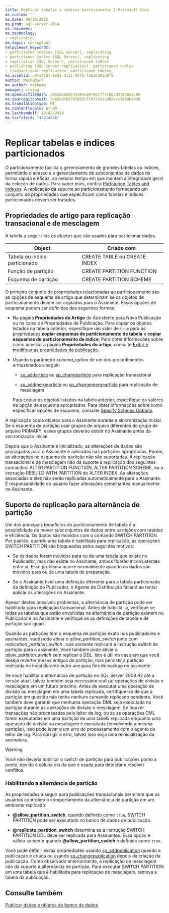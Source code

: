 ```yaml
---
title: Replicar tabelas e índices particionados | Microsoft Docs
ms.custom: ''
ms.date: 09/10/2015
ms.prod: sql-server-2014
ms.reviewer: ''
ms.technology:
- replication
ms.topic: conceptual
helpviewer_keywords:
- partitioned indexes [SQL Server], replicating
- partitioned tables [SQL Server], replicating
- replication [SQL Server], partitioned tables
- publishing [SQL Server replication], partitioned tables
- transactional replication, partitioned tables
ms.assetid: c9fa81b1-6c81-4c11-927b-fab16301a8f5
author: MashaMSFT
ms.author: mathoma
manager: craigg
ms.openlocfilehash: 2b55612e8143a8ec207902ff7c802d518382820b
ms.sourcegitcommit: 3da2edf82763852cff6772a1a282ace3034b4936
ms.translationtype: MT
ms.contentlocale: pt-BR
ms.lasthandoff: 10/02/2018
ms.locfileid: "48214816"
---
```

# <a name="replicate-partitioned-tables-and-indexes"></a>Replicar tabelas e índices particionados
  O particionamento facilita o gerenciamento de grandes tabelas ou índices, permitindo o acesso e o gerenciamento de subconjuntos de dados de forma rápida e eficaz, ao mesmo tempo em que mantém a integridade geral da coleção de dados. Para saber mais, confira [Partitioned Tables and Indexes](../../partitions/partitioned-tables-and-indexes.md). A replicação dá suporte ao particionamento fornecendo um conjunto de propriedades que especificam como tabelas e índices particionados devem ser tratados.  
  
## <a name="article-properties-for-transactional-and-merge-replication"></a>Propriedades de artigo para replicação transacional e de mesclagem  
 A tabela a seguir lista os objetos que são usados para particionar dados.  
  
|Object|Criado com|  
|------------|----------------------|  
|Tabela ou índice particionado|CREATE TABLE ou CREATE INDEX|  
|Função de partição|CREATE PARTITION FUNCTION|  
|Esquema de partição|CREATE PARTITION SCHEME|  
  
 O primeiro conjunto de propriedades relacionadas ao particionamento são as opções de esquema de artigo que determinam se os objetos de particionamento devem ser copiados para o Assinante. Essas opções de esquema podem ser definidas das seguintes formas:  
  
-   Na página **Propriedades do Artigo** do Assistente para Nova Publicação ou na caixa de Propriedades de Publicação. Para copiar os objetos listados na tabela anterior, especifique um valor de `true` para as propriedades **copiar esquemas de particionamento de tabela** e **copiar esquemas de particionamento de índice**. Para obter informações sobre como acessar a página **Propriedades do artigo**, consulte [Exibir e modificar as propriedades da publicação](view-and-modify-publication-properties.md).  
  
-   Usando o parâmetro *schema_option* de um dos procedimentos armazenados a seguir:  
  
    -   [sp_addarticle](/sql/relational-databases/system-stored-procedures/sp-addarticle-transact-sql) ou [sp_changearticle](/sql/relational-databases/system-stored-procedures/sp-changearticle-transact-sql) para replicação transacional  
  
    -   [sp_addmergearticle](/sql/relational-databases/system-stored-procedures/sp-addmergearticle-transact-sql) ou [sp_changemergearticle](/sql/relational-databases/system-stored-procedures/sp-changemergearticle-transact-sql) para replicação de mesclagem  
  
     Para copiar os objetos listados na tabela anterior, especifique os valores de opção de esquema apropriados. Para obter informações sobre como especificar opções de esquema, consulte [Specify Schema Options](specify-schema-options.md).  
  
 A replicação copia objetos para o Assinante durante a sincronização inicial. Se o esquema de partição usar grupos de arquivo diferentes do grupo de arquivo PRIMARY, esses grupos deverão existir no Assinante antes da sincronização inicial.  
  
 Depois que o Assinante é inicializado, as alterações de dados são propagadas para o Assinante e aplicadas nas partições apropriadas. Porém, as alterações no esquema de partição não são suportadas. A replicação transacional e de mesclagem não dá suporte à replicação dos seguintes comandos: ALTER PARTITION FUNCTION, ALTER PARTITION SCHEME, ou a instrução REBUILD WITH PARTITION de ALTER INDEX.  As alterações associadas a eles não serão replicadas automaticamente para o Assinante. É responsabilidade do usuário fazer alterações semelhantes manualmente no Assinante.  
  
## <a name="replication-support-for-partition-switching"></a>Suporte de replicação para alternância de partição  
 Um dos principais benefícios do particionamento de tabela é a possibilidade de mover subconjuntos de dados entre partições com rapidez e eficiência. Os dados são movidos com o comando SWITCH PARTITION. Por padrão, quando uma tabela é habilitada para replicação, as operações SWITCH PARTITION são bloqueadas pelos seguintes motivos:  
  
-   Se os dados forem movidos para ou de uma tabela que existe no Publicador, mas não existe no Assinante, ambos ficarão inconsistentes entre si. Esse problema ocorre normalmente quando os dados são movidos para ou de uma tabela de preparação.  
  
-   Se o Assinante tiver uma definição diferente para a tabela particionada da definição do Publicador, o Agente de Distribuição falhará ao tentar aplicar as alterações no Assinante.  
  
 Apesar destes possíveis problemas, a alternância de partição pode ser habilitada para replicação transacional. Antes de habilitá-la, verifique se todas as tabelas que estão envolvidas na alternância de partição existem no Publicador e no Assinante e verifique se as definições de tabela e de partição são iguais.  
  
 Quando as partições têm o esquema de partição exato nos publicadores e assinantes, você pode ativar o *allow_partition_switch* junto com *replication_partition_switch* , que somente replicará a instrução switch da partição para o assinante. Você também pode ativar o *allow_partition_switch* sem replicar o DDL. Isto é útil no caso em que você deseja reverter meses antigos da partição, mas persistir a partição replicada no local durante outro ano para fins de backup no assinante.  
  
 Se você habilitar a alternância de partição no SQL Server 2008 R2 até a versão atual, talvez também seja necessário realizar operações de divisão e mesclagem em um futuro próximo. Antes de executar uma operação de divisão ou mesclagem em uma tabela replicada, certifique-se de que a partição em questão não tenha nenhum comando replicado pendente. Você também deve garantir que nenhuma operação DML seja executada na partição durante as operações de divisão e mesclagem. Se houver transações não processadas pelo leitor de log, ou se as operações DML forem executadas em uma partição de uma tabela replicada enquanto uma operação de divisão ou mesclagem é executada (envolvendo a mesma partição), isso pode levar a um erro de processamento com o agente de leitor de log. Para corrigir o erro, talvez isso exija uma reinicialização da assinatura.  
  
> [!WARNING]  
>  Você não deveria habilitar o switch de partição para publicações ponto a ponto, devido à coluna oculta que é usada para detectar e resolver conflitos.  
  
### <a name="enabling-partition-switching"></a>Habilitando a alternância de partição  
 As propriedades a seguir para publicações transacionais permitem que os usuários controlem o comportamento da alternância de partição em um ambiente replicado:  
  
-   **@allow_partition_switch**, quando definido como `true`, SWITCH PARTITION pode ser executado no banco de dados de publicação.  
  
-   **@replicate_partition_switch** determina se a instrução SWITCH PARTITION DDL deve ser replicada para Assinantes. Essa opção é válido somente quando **@allow_partition_switch** é definido como `true`.  
  
 Você pode definir essas propriedades usando [sp_addpublication](/sql/relational-databases/system-stored-procedures/sp-addpublication-transact-sql) quando a publicação é criada ou usando [sp_changepublication](/sql/relational-databases/system-stored-procedures/sp-changepublication-transact-sql) depois da criação da publicação. Como observado anteriormente, a replicação de mesclagem não dá suporte à alternância de partição. Para executar SWITCH PARTITION em uma tabela que é habilitada para replicação de mesclagem, remova a tabela da publicação.  
  
## <a name="see-also"></a>Consulte também  
 [Publicar dados e objetos de banco de dados](publish-data-and-database-objects.md)  
  
  
